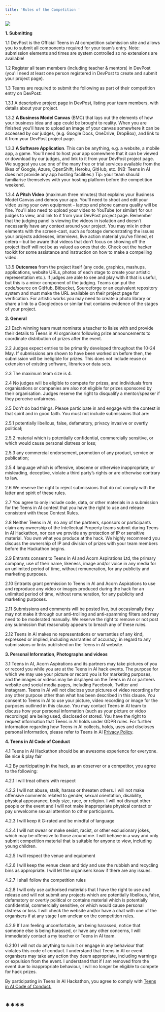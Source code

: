 ```yaml
---
title: 'Rules of the Competition '
---
```

![](/images/girls-in-ai-header.png)

**1. Submitting**

1.1 DevPost is the Official Teens in AI competition submission site and allows you to submit all components required for your team’s entry. Note: submission elements and times are system controlled so no extensions are available!

1.2 Register all team members (including teacher & mentors) in DevPost (you'll need at least one person registered in DevPost to create and submit your project page).

1.3 Teams are required to submit the following as part of their competition entry on DevPost:

1.3.1 A descriptive project page in DevPost, listing your team members, with details about your project.

1.3.2 **A Business Model Canvas** (BMC) that lays out the elements of how your business idea and app could be brought to reality. When you are finished you'll have to upload an image of your canvas somewhere it can be accessed by our judges, (e.g. Google Docs, OneDrive, DropBox), and link to it from your DevPost project page.

1.3.3 **A Software Application**. This can be anything, e.g. a website, a mobile app, a game. You'll need to host your app somewhere that it can be viewed or download by our judges, and link to it from your DevPost project page. We suggest you use one of the many free or trial services available from the likes of Google, Azure, OpenShift, Heroku, GitHub, etc. (NB: Teens in AI does not provide any app hosting facilities.) Tip: your team should familiarise themselves with your hosting platform before the competition weekend.

1.3.4 **A Pitch Video** (maximum three minutes) that explains your Business Model Canvas and demos your app. You'll need to shoot and edit your video using your own equipment – laptop and phone camera quality will be fine. You'll also need to upload your video to YouTube (or similar) for our judges to view, and link to it from your DevPost project page. Remember that the judging panel is viewing the videos in isolation and doesn’t necessarily have any context around your project. You may mix in other elements with the screen-cast, such as footage demonstrating the issues your projects addresses, interviews, live action material you’ve filmed, et cetera – but be aware that videos that don’t focus on showing off the project itself will not be as valued as ones that do. Check out the hacker toolkit for some assistance and instruction on how to make a compelling video. 

1.3.5 **Outcomes** from the project itself (any code, graphics, mashups, applications, website URLs, photos of each stage to create your artistic representation etc.). If judges are able to see and play with it that is useful, but this is a minor component of the judging. Teams can put the code/source on GitHub, Bitbucket, Sourceforge or an equivalent repository system and must make the URL available on their project page for verification. For artistic works you may need to create a photo library or share a link to a Googledocs or similar that contains evidence of the stages of your project.

**2. General**

2.1 Each winning team must nominate a teacher to liaise with and provide their details to Teens in AI organisers following prize announcements to coordinate distribution of prizes after the event. 

2.2 Judges expect entries to be primarily developed throughout the 10-24 May. If submissions are shown to have been worked on before then, the submission will be ineligible for prizes. This does not include reuse or extension of existing software, libraries or data sets. 

2.3 The maximum team size is 4.

2.4 No judges will be eligible to compete for prizes, and individuals from organisations or companies are also not eligible for prizes sponsored by their organisation. Judges reserve the right to disqualify a mentor/speaker if they perceive unfairness.

2.5 Don’t do bad things. Please participate in and engage with the contest in that spirit and in good faith. You must not include submissions that are:

2.5.1 potentially libellous, false, defamatory, privacy invasive or overtly political;

2.5.2 material which is potentially confidential, commercially sensitive, or which would cause personal distress or loss;

2.5.3 any commercial endorsement, promotion of any product, service or publication;

2.5.4 language which is offensive, obscene or otherwise inappropriate; or misleading, deceptive, violate a third party’s rights or are otherwise contrary to law.

2.6 We reserve the right to reject submissions that do not comply with the latter and spirit of these rules.

2.7 You agree to only include code, data, or other materials in a submission for the Teens in AI contest that you have the right to use and release consistent with these Contest Rules.

2.8 Neither Teens in AI, no any of the partners, sponsors or participants claim any ownership of the Intellectual Property teams submit during Teens in AI Hackathon, nor can we provide any protection of IP or sensitive material. You own what you produce at the hack. We highly recommend you discuss the ownership of IP and division of prizes with your team members before the Hackathon begins.

2.9 Entrants consent to Teens in AI and Acorn Aspirations Ltd, the primary company, use of their name, likeness, image and/or voice in any media for an unlimited period of time, without remuneration, for any publicity and marketing purposes.

2.10 Entrants grant permission to Teens in AI and Acorn Aspirations to use and reproduce any video or images produced during the hack for an unlimited period of time, without remuneration, for any publicity and marketing purposes.

2.11 Submissions and comments will be posted live, but occasionally they may not make it through our anti-trolling and anti-spamming filters and may need to be moderated manually. We reserve the right to remove or not post any submission that reasonably appears to breach any of these rules.

2.12 Teens in AI makes no representations or warranties of any kind, expressed or implied, including warranties of accuracy, in regard to any submissions or links published on the Teens in AI website.

**3. Personal Information, Photographs and videos**

3.1 Teens in AI, Acorn Aspirations and its partners may take pictures of you or record you while you are at the Teens in AI hack events. The purpose for which we may use your picture or record you is for marketing purposes, and the images or videos may be displayed on the Teens in AI or partners website and social media pages, including Facebook, Twitter and Instagram. Teens in AI will not disclose your pictures of video recordings for any other purpose other than what has been described in this clause. You consent to Teens in AI to use your picture, video recording or image for the purposes outlined in this clause. You may contact Teens in AI team to discuss how your personal information (such as your picture or video recordings) are being used, disclosed or stored. You have the right to request information that Teens in AI holds under GDPR rules. For further information regarding how Teens in AI collects, holds, uses and discloses personal information, please refer to Teens in AI [Privacy Policy](https://teensinai.com/privacy-policy/).

**4. Teens in AI Code of Conduct**

4.1 Teens in AI Hackathon should be an awesome experience for everyone. Be nice & play fair

4.2 By participating in the hack, as an observer or a competitor, you agree to the following:

4.2.1 I will treat others with respect

4.2.2 I will not abuse, stalk, harass or threaten others. I will not make offensive comments related to gender, sexual orientation, disability, physical appearance, body size, race, or religion. I will not disrupt other people or the event and I will not make inappropriate physical contact or pay unwelcome sexual attention to other participants.

4.2.3 I will keep it G-rated and be mindful of language

4.2.4 I will not swear or make sexist, racist, or other exclusionary jokes, which may be offensive to those around me. I will behave in a way and only submit competition material that is suitable for anyone to view, including young children.

4.2.5 I will respect the venue and equipment

4.2.6 I will keep the venue clean and tidy and use the rubbish and recycling bins as appropriate. I will let the organisers know if there are any issues.

4.2.7 I shall follow the competition rules

4.2.8 I will only use authorised materials that I have the right to use and release and will not submit any projects which are potentially libellous, false, defamatory or overtly political or contains material which is potentially confidential, commercially sensitive, or which would cause personal distress or loss. I will check the website and/or have a chat with one of the organisers if at any stage I am unclear on the competition rules.

4.2.9 If I am feeling uncomfortable, am being harassed, notice that someone else is being harassed, or have any other concerns, I will immediately contact a my teacher or Teens in AI team.

6.2.10 I will not do anything to ruin it or engage in any behaviour that violates this code of conduct. I understand that Teens in AI or event organisers may take any action they deem appropriate, including warnings or expulsion from the event. I understand that if I am removed from the event due to inappropriate behaviour, I will no longer be eligible to compete for hack prizes.

By participating in Teens in AI Hackathon, you agree to comply with [Teens in AI Code of Conduct.](https://teensinai.com/code-of-conduct/)

# \*\*\*\*
